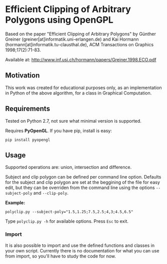 # Efficient Clipping of Arbitrary Polygons using OpenGPL

Based on the paper "Efficient Clipping of Arbitrary Polygons" by Günther Greiner (greiner[at]informatik.uni-erlangen.de) and Kai Hormann (hormann[at]informatik.tu-clausthal.de), ACM Transactions on Graphics 1998;17(2):71-83.

Available at: <http://www.inf.usi.ch/hormann/papers/Greiner.1998.ECO.pdf>


## Motivation

This work was created for educational purposes only, as an implementation in Python of the above algorithm, for a class in Graphical Computation.


## Requirements

Tested on Python 2.7, not sure what minimal version is supported.

Requires **PyOpenGL**. If you have pip, install is easy:

`pip install pyopengl`


## Usage

Supported operations are: union, intersection and difference.

Subject and clip polygon can be defined per command line option. Defaults for the subject and clip polygon are set at the beggining of the file for easy edit, but they can be overriden from the command line using the options `--subject-poly` and `--clip-poly`.

**Example:**

`polyclip.py --subject-poly="1.5,1.25;7.5,2.5;4,3;4.5,6.5"`

Type `polyclip.py -h` for available options. Press `Esc` to exit.


### Import

It is also possible to import and use the defined functions and classes in your own script. Currently there is no documentation for what you can use from import, so you'll have to study the code for now.
